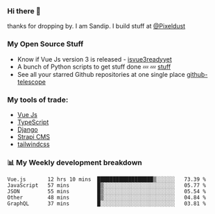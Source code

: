 ### Hi there 👋

thanks for dropping by.
I am Sandip. I build stuff at [@Pixeldust](github.com/pixeldust-in/)

###  **My Open Source Stuff**

 - Know if Vue Js version 3 is released -  [isvue3readyyet](https://github.com/sandiprb/isvue3readyyet)
 - A bunch of Python scripts to get stuff done 💤 💤 [stuff](https://github.com/sandiprb/stuff)
 - See all your starred Github repositories at one single place [github-telescope](https://github.com/sandiprb/github-telescope)



###  **My tools of trade:**
 - [Vue Js](https://github.com/vuejs/vue/)
 - [TypeScript](https://github.com/microsoft/TypeScript)
 - [Django](github.com/django/django)
 - [Strapi CMS](github.com/strapi/strapi)
 - [tailwindcss](https://github.com/tailwindlabs/tailwindcss)


###  📊 **My Weekly development breakdown**
<!--START_SECTION:waka-->
```text
Vue.js       12 hrs 10 mins  ██████████████████▒░░░░░░   73.39 % 
JavaScript   57 mins         █▒░░░░░░░░░░░░░░░░░░░░░░░   05.77 % 
JSON         55 mins         █▒░░░░░░░░░░░░░░░░░░░░░░░   05.54 % 
Other        48 mins         █▒░░░░░░░░░░░░░░░░░░░░░░░   04.84 % 
GraphQL      37 mins         █░░░░░░░░░░░░░░░░░░░░░░░░   03.81 % 
```
<!--END_SECTION:waka-->
